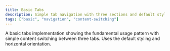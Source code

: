 ```yaml
---
title: Basic Tabs
description: Simple tab navigation with three sections and default styling.
tags: ["basic", "navigation", "content-switching"]
---
```


A basic tabs implementation showing the fundamental usage pattern with simple content switching between three tabs. Uses the default styling and horizontal orientation.
